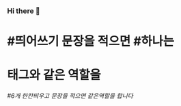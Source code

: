 ### Hi there 👋

# #띄어쓰기 문장을 적으면 #하나는 <h1>태그와 같은 역할을
###### #6개 한칸띄우고 문장을 적으면 같은역할을 합니다
<!--
**djdh94/djdh94** is a ✨ _special_ ✨ repository because its `README.md` (this file) appears on your GitHub profile.

Here are some ideas to get you started:

- 🔭 I’m currently working on ...
- 🌱 I’m currently learning ...
- 👯 I’m looking to collaborate on ...
- 🤔 I’m looking for help with ...
- 💬 Ask me about ...
- 📫 How to reach me: ...
- 😄 Pronouns: ...
- ⚡ Fun fact: ...
-->
